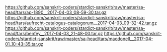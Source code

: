 https://github.com/sanskrit-coders/stardict-sanskrit/raw/master/sa-head/tars/ap-1890__2017-04-03_08-59-30.tar.gz
https://github.com/sanskrit-coders/stardict-sanskrit/raw/master/sa-head/tars/aufrecht-catalogus-catalogorum__2017-04-03_09-32-42.tar.gz
https://github.com/sanskrit-coders/stardict-sanskrit/raw/master/sa-head/tars/benfey__2017-04-03_21-48-00.tar.gz
https://github.com/sanskrit-coders/stardict-sanskrit/raw/master/sa-head/tars/macdonell__2017-04-01_10-43-35.tar.gz
